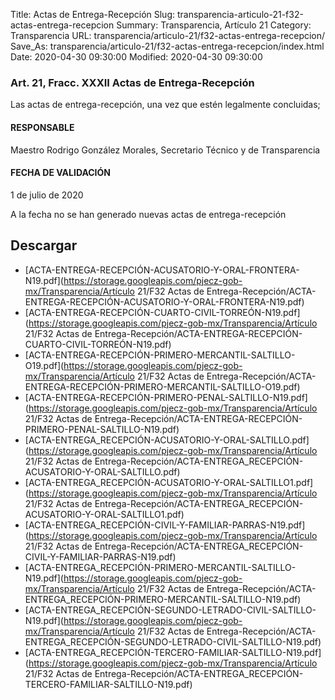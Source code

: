 Title: Actas de Entrega-Recepción
Slug: transparencia-articulo-21-f32-actas-entrega-recepcion
Summary: Transparencia, Artículo 21
Category: Transparencia
URL: transparencia/articulo-21/f32-actas-entrega-recepcion/
Save_As: transparencia/articulo-21/f32-actas-entrega-recepcion/index.html
Date: 2020-04-30 09:30:00
Modified: 2020-04-30 09:30:00


### Art. 21, Fracc. XXXII Actas de Entrega-Recepción

Las actas de entrega-recepción, una vez que estén legalmente concluidas;

#### RESPONSABLE

Maestro Rodrigo González Morales, Secretario Técnico y de Transparencia

#### FECHA DE VALIDACIÓN

1 de julio de 2020

A la fecha no se han generado nuevas actas de entrega-recepción


## Descargar


* [ACTA-ENTREGA-RECEPCIÓN-ACUSATORIO-Y-ORAL-FRONTERA-N19.pdf](https://storage.googleapis.com/pjecz-gob-mx/Transparencia/Artículo 21/F32 Actas de Entrega-Recepción/ACTA-ENTREGA-RECEPCIÓN-ACUSATORIO-Y-ORAL-FRONTERA-N19.pdf)
* [ACTA-ENTREGA-RECEPCIÓN-CUARTO-CIVIL-TORREÓN-N19.pdf](https://storage.googleapis.com/pjecz-gob-mx/Transparencia/Artículo 21/F32 Actas de Entrega-Recepción/ACTA-ENTREGA-RECEPCIÓN-CUARTO-CIVIL-TORREÓN-N19.pdf)
* [ACTA-ENTREGA-RECEPCIÓN-PRIMERO-MERCANTIL-SALTILLO-O19.pdf](https://storage.googleapis.com/pjecz-gob-mx/Transparencia/Artículo 21/F32 Actas de Entrega-Recepción/ACTA-ENTREGA-RECEPCIÓN-PRIMERO-MERCANTIL-SALTILLO-O19.pdf)
* [ACTA-ENTREGA-RECEPCIÓN-PRIMERO-PENAL-SALTILLO-N19.pdf](https://storage.googleapis.com/pjecz-gob-mx/Transparencia/Artículo 21/F32 Actas de Entrega-Recepción/ACTA-ENTREGA-RECEPCIÓN-PRIMERO-PENAL-SALTILLO-N19.pdf)
* [ACTA-ENTREGA_RECEPCIÓN-ACUSATORIO-Y-ORAL-SALTILLO.pdf](https://storage.googleapis.com/pjecz-gob-mx/Transparencia/Artículo 21/F32 Actas de Entrega-Recepción/ACTA-ENTREGA_RECEPCIÓN-ACUSATORIO-Y-ORAL-SALTILLO.pdf)
* [ACTA-ENTREGA_RECEPCIÓN-ACUSATORIO-Y-ORAL-SALTILLO1.pdf](https://storage.googleapis.com/pjecz-gob-mx/Transparencia/Artículo 21/F32 Actas de Entrega-Recepción/ACTA-ENTREGA_RECEPCIÓN-ACUSATORIO-Y-ORAL-SALTILLO1.pdf)
* [ACTA-ENTREGA_RECEPCIÓN-CIVIL-Y-FAMILIAR-PARRAS-N19.pdf](https://storage.googleapis.com/pjecz-gob-mx/Transparencia/Artículo 21/F32 Actas de Entrega-Recepción/ACTA-ENTREGA_RECEPCIÓN-CIVIL-Y-FAMILIAR-PARRAS-N19.pdf)
* [ACTA-ENTREGA_RECEPCIÓN-PRIMERO-MERCANTIL-SALTILLO-N19.pdf](https://storage.googleapis.com/pjecz-gob-mx/Transparencia/Artículo 21/F32 Actas de Entrega-Recepción/ACTA-ENTREGA_RECEPCIÓN-PRIMERO-MERCANTIL-SALTILLO-N19.pdf)
* [ACTA-ENTREGA_RECEPCIÓN-SEGUNDO-LETRADO-CIVIL-SALTILLO-N19.pdf](https://storage.googleapis.com/pjecz-gob-mx/Transparencia/Artículo 21/F32 Actas de Entrega-Recepción/ACTA-ENTREGA_RECEPCIÓN-SEGUNDO-LETRADO-CIVIL-SALTILLO-N19.pdf)
* [ACTA-ENTREGA_RECEPCIÓN-TERCERO-FAMILIAR-SALTILLO-N19.pdf](https://storage.googleapis.com/pjecz-gob-mx/Transparencia/Artículo 21/F32 Actas de Entrega-Recepción/ACTA-ENTREGA_RECEPCIÓN-TERCERO-FAMILIAR-SALTILLO-N19.pdf)


 


